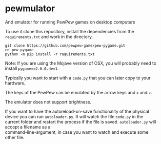 # pewmulator
And emulator for running PewPew games on desktop computers

To use it clone this repository, install the dependencies from the `requirements.txt` and work in the directory.
```
git clone https://github.com/pewpew-game/pew-pygame.git
cd pew-pygame
python -m pip install -r requirements.txt
```
Note: If you are using the Mojave version of OSX, you will probably need to install `pygame==2.0.0.dev1`.

Typically you want to start with a `code.py` that you can later copy to your hardware.

The keys of the PewPew can be emulated by the arrow keys and `x` and `z`.

The emulator does not support brightness.

If you want to have the autoreload-on-save functionality of the 
physical device you can run `autoloader.py`. It will watch the file 
`code.py` in the current folder and restart the process if the file 
is saved. `autoloader.py` will accept a filename as a  
command-line-argument, in case you want to watch and execute some  
other file.
